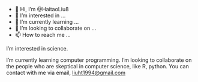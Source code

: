 - 👋 Hi, I’m @HaitaoLiu8
- 👀 I’m interested in ...
- 🌱 I’m currently learning ...
- 💞️ I’m looking to collaborate on ...
- 📫 How to reach me ...

<!---
HaitaoLiu8/HaitaoLiu8 is a ✨ special ✨ repository because its `README.md` (this file) appears on your GitHub profile.
You can click the Preview link to take a look at your changes.
--->I’m interested in science.
I’m currently learning computer programming.
I’m looking to collaborate on the people who are skeptical in computer science, like R, python.
You can contact with me via email, liuht1994@gmail.com

